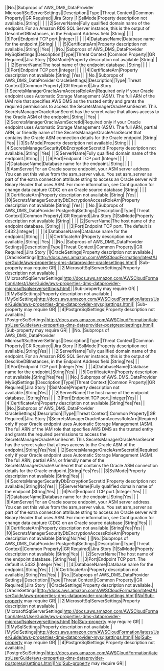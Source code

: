 ||No.||Subprops of AWS_DMS_DataProvider MicrosoftSqlServerSettings||Description||Type||Threat Context||Common Property||GR Required||Jira Story
|1|SslMode|Property description not available.|String| | | |
|2|ServerName|Fully qualified domain name of the endpoint. For an Amazon RDS SQL Server instance, this is the output of DescribeDBInstances, in the Endpoint.Address field.|String| | | |
|3|Port|Endpoint TCP port.|Integer| | | |
|4|DatabaseName|Database name for the endpoint.|String| | | |
|5|CertificateArn|Property description not available.|String| |Yes| |
||No.||Subprops of AWS_DMS_DataProvider MySqlSettings||Description||Type||Threat Context||Common Property||GR Required||Jira Story
|1|SslMode|Property description not available.|String| | | |
|2|ServerName|The host name of the endpoint database. |String| | | |
|3|Port|Endpoint TCP port.|Integer| | | |
|4|CertificateArn|Property description not available.|String| |Yes| |
||No.||Subprops of AWS_DMS_DataProvider OracleSettings||Description||Type||Threat Context||Common Property||GR Required||Jira Story
|1|SecretsManagerOracleAsmAccessRoleArn|Required only if your Oracle endpoint uses Automatic Storage Management (ASM). The full ARN of the IAM role that specifies AWS DMS as the trusted entity and grants the required permissions to access the SecretsManagerOracleAsmSecret. This SecretsManagerOracleAsmSecret has the secret value that allows access to the Oracle ASM of the endpoint.|String| |Yes| |
|2|SecretsManagerOracleAsmSecretId|Required only if your Oracle endpoint uses Automatic Storage Management (ASM). The full ARN, partial ARN, or friendly name of the SecretsManagerOracleAsmSecret  that contains the Oracle ASM connection details for the Oracle endpoint.|String| |Yes| |
|3|SslMode|Property description not available.|String| | | |
|4|SecretsManagerSecurityDbEncryptionSecretId|Property description not available.|String| |Yes| |
|5|ServerName|Fully qualified domain name of the endpoint.|String| | | |
|6|Port|Endpoint TCP port.|Integer| | | |
|7|DatabaseName|Database name for the endpoint.|String| | | |
|8|AsmServer|For an Oracle source endpoint, your ASM server address. You can set this value from the asm_server value. You set asm_server as part of the extra connection attribute string to access an Oracle server with Binary Reader that uses ASM. For more information, see Configuration for change data capture (CDC) on an Oracle source database.|String| | | |
|9|CertificateArn|Property description not available.|String| |Yes| |
|10|SecretsManagerSecurityDbEncryptionAccessRoleArn|Property description not available.|String| |Yes| |
||No.||Subprops of AWS_DMS_DataProvider PostgreSqlSettings||Description||Type||Threat Context||Common Property||GR Required||Jira Story
|1|SslMode|Property description not available.|String| | | |
|2|ServerName|The host name of the endpoint database. |String| | | |
|3|Port|Endpoint TCP port. The default is 5432.|Integer| | | |
|4|DatabaseName|Database name for the endpoint.|String| | | |
|5|CertificateArn|Property description not available.|String| |Yes| |
||No.||Subprops of AWS_DMS_DataProvider Settings||Description||Type||Threat Context||Common Property||GR Required||Jira Story
|1|OracleSettings|Property description not available.|[OracleSettings|http://docs.aws.amazon.com/AWSCloudFormation/latest/UserGuide/aws-properties-dms-dataprovider-oraclesettings.html]| |Sub-property may require GR| |
|2|MicrosoftSqlServerSettings|Property description not available.|[MicrosoftSqlServerSettings|http://docs.aws.amazon.com/AWSCloudFormation/latest/UserGuide/aws-properties-dms-dataprovider-microsoftsqlserversettings.html]| |Sub-property may require GR| |
|3|MySqlSettings|Property description not available.|[MySqlSettings|http://docs.aws.amazon.com/AWSCloudFormation/latest/UserGuide/aws-properties-dms-dataprovider-mysqlsettings.html]| |Sub-property may require GR| |
|4|PostgreSqlSettings|Property description not available.|[PostgreSqlSettings|http://docs.aws.amazon.com/AWSCloudFormation/latest/UserGuide/aws-properties-dms-dataprovider-postgresqlsettings.html]| |Sub-property may require GR| |
||No.||Subprops of AWS_DMS_DataProvider MicrosoftSqlServerSettings||Description||Type||Threat Context||Common Property||GR Required||Jira Story
|1|SslMode|Property description not available.|String|Yes| | |
|2|ServerName|Fully qualified domain name of the endpoint. For an Amazon RDS SQL Server instance, this is the output of DescribeDBInstances, in the Endpoint.Address field.|String|Yes| | |
|3|Port|Endpoint TCP port.|Integer|Yes| | |
|4|DatabaseName|Database name for the endpoint.|String|Yes| | |
|5|CertificateArn|Property description not available.|String|Yes|Yes| |
||No.||Subprops of AWS_DMS_DataProvider MySqlSettings||Description||Type||Threat Context||Common Property||GR Required||Jira Story
|1|SslMode|Property description not available.|String|Yes| | |
|2|ServerName|The host name of the endpoint database. |String|Yes| | |
|3|Port|Endpoint TCP port.|Integer|Yes| | |
|4|CertificateArn|Property description not available.|String|Yes|Yes| |
||No.||Subprops of AWS_DMS_DataProvider OracleSettings||Description||Type||Threat Context||Common Property||GR Required||Jira Story
|1|SecretsManagerOracleAsmAccessRoleArn|Required only if your Oracle endpoint uses Automatic Storage Management (ASM). The full ARN of the IAM role that specifies AWS DMS as the trusted entity and grants the required permissions to access the SecretsManagerOracleAsmSecret. This SecretsManagerOracleAsmSecret has the secret value that allows access to the Oracle ASM of the endpoint.|String|Yes|Yes| |
|2|SecretsManagerOracleAsmSecretId|Required only if your Oracle endpoint uses Automatic Storage Management (ASM). The full ARN, partial ARN, or friendly name of the SecretsManagerOracleAsmSecret  that contains the Oracle ASM connection details for the Oracle endpoint.|String|Yes|Yes| |
|3|SslMode|Property description not available.|String|Yes| | |
|4|SecretsManagerSecurityDbEncryptionSecretId|Property description not available.|String|No|Yes| |
|5|ServerName|Fully qualified domain name of the endpoint.|String|Yes| | |
|6|Port|Endpoint TCP port.|Integer|Yes| | |
|7|DatabaseName|Database name for the endpoint.|String|Yes| | |
|8|AsmServer|For an Oracle source endpoint, your ASM server address. You can set this value from the asm_server value. You set asm_server as part of the extra connection attribute string to access an Oracle server with Binary Reader that uses ASM. For more information, see Configuration for change data capture (CDC) on an Oracle source database.|String|Yes| | |
|9|CertificateArn|Property description not available.|String|Yes|Yes| |
|10|SecretsManagerSecurityDbEncryptionAccessRoleArn|Property description not available.|String|No|Yes| |
||No.||Subprops of AWS_DMS_DataProvider PostgreSqlSettings||Description||Type||Threat Context||Common Property||GR Required||Jira Story
|1|SslMode|Property description not available.|String|Yes| | |
|2|ServerName|The host name of the endpoint database. |String|Yes| | |
|3|Port|Endpoint TCP port. The default is 5432.|Integer|Yes| | |
|4|DatabaseName|Database name for the endpoint.|String|Yes| | |
|5|CertificateArn|Property description not available.|String|Yes|Yes| |
||No.||Subprops of AWS_DMS_DataProvider Settings||Description||Type||Threat Context||Common Property||GR Required||Jira Story
|1|OracleSettings|Property description not available.|[OracleSettings|http://docs.aws.amazon.com/AWSCloudFormation/latest/UserGuide/aws-properties-dms-dataprovider-oraclesettings.html]|No|Sub-property may require GR| |
|2|MicrosoftSqlServerSettings|Property description not available.|[MicrosoftSqlServerSettings|http://docs.aws.amazon.com/AWSCloudFormation/latest/UserGuide/aws-properties-dms-dataprovider-microsoftsqlserversettings.html]|No|Sub-property may require GR| |
|3|MySqlSettings|Property description not available.|[MySqlSettings|http://docs.aws.amazon.com/AWSCloudFormation/latest/UserGuide/aws-properties-dms-dataprovider-mysqlsettings.html]|No|Sub-property may require GR| |
|4|PostgreSqlSettings|Property description not available.|[PostgreSqlSettings|http://docs.aws.amazon.com/AWSCloudFormation/latest/UserGuide/aws-properties-dms-dataprovider-postgresqlsettings.html]|No|Sub-property may require GR| |
